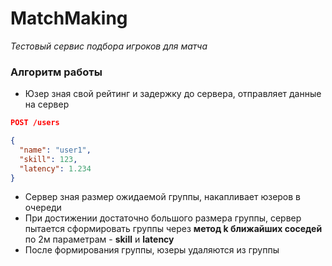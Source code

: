 # MatchMaking

_Тестовый сервис подбора игроков для матча_

### Алгоритм работы

- Юзер зная свой рейтинг и задержку до сервера, отправляет данные на сервер
```json
POST /users

{
  "name": "user1",
  "skill": 123,
  "latency": 1.234
}
```
- Сервер зная размер ожидаемой группы, накапливает юзеров в очереди
- При достижении достаточно большого размера группы, сервер пытается сформировать группы через **метод k ближайших соседей** по 2м параметрам - **skill** и **latency**
- После формирования группы, юзеры удаляются из группы
